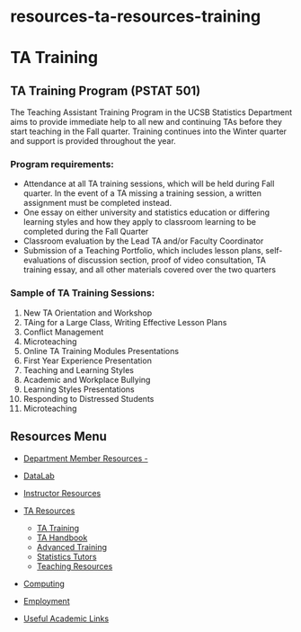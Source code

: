 # resources-ta-resources-training

# TA Training

## TA Training Program (PSTAT 501)

The Teaching Assistant Training Program in the UCSB Statistics Department aims to provide immediate help to all new and continuing TAs before they start teaching in the Fall quarter. Training continues into the Winter quarter and support is provided throughout the year.

### Program requirements:

- Attendance at all TA training sessions, which will be held during Fall quarter. In the event of a TA missing a training session, a written assignment must be completed instead.
- One essay on either university and statistics education or differing learning styles and how they apply to classroom learning to be completed during the Fall Quarter
- Classroom evaluation by the Lead TA and/or Faculty Coordinator
- Submission of a Teaching Portfolio, which includes lesson plans, self-evaluations of discussion section, proof of video consultation, TA training essay, and all other materials covered over the two quarters

### Sample of TA Training Sessions:

01. New TA Orientation and Workshop
02. TAing for a Large Class, Writing Effective Lesson Plans
03. Conflict Management
04. Microteaching
05. Online TA Training Modules Presentations
06. First Year Experience Presentation
07. Teaching and Learning Styles
08. Academic and Workplace Bullying
09. Learning Styles Presentations
10. Responding to Distressed Students
11. Microteaching

## Resources Menu

- [Department Member Resources -](/resources "Department Member Resources")
- [DataLab](/resources/statlab "DataLab")
- [Instructor Resources](/resources/instructor "Instructor Resources")
- [TA Resources](/resources/ta-resources "TA Resources")
  
  - [TA Training](/resources/ta-resources/training "TA Training")
  - [TA Handbook](/resources/ta-resources/handbook "TA Handbook")
  - [Advanced Training](/resources/ta-resources/advanced "Advanced Training")
  - [Statistics Tutors](/undergrad/tutors "Statistics Tutors")
  - [Teaching Resources](/resources/ta-resources/teach "Teaching Resources")
- [Computing](/resources/computing "Computing")
- [Employment](/about/employment "Employment")
- [Useful Academic Links](/resources/useful "Useful Academic Links")